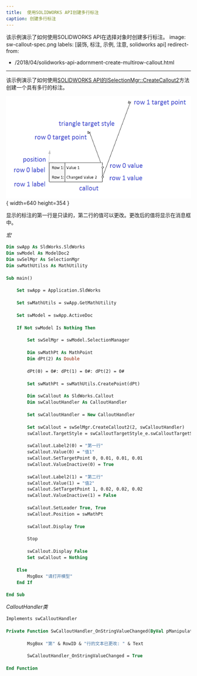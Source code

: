 ```yaml
---
title:  使用SOLIDWORKS API创建多行标注
caption: 创建多行标注
---
```

 该示例演示了如何使用SOLIDWORKS API在选择对象时创建多行标注。
image: sw-callout-spec.png
labels: [装饰, 标注, 示例, 注意, solidworks api]
redirect-from:
  - /2018/04/solidworks-api-adornment-create-multirow-callout.html
---

该示例演示了如何使用[SOLIDWORKS API的ISelectionMgr::CreateCallout2](https://help.solidworks.com/2018/english/api/sldworksapi/solidworks.interop.sldworks~solidworks.interop.sldworks.iselectionmgr~createcallout2.html)方法创建一个具有多行的标注。

![标注元素规范](sw-callout-spec.png){ width=640 height=354 }

显示的标注的第一行是只读的，第二行的值可以更改。更改后的值将显示在消息框中。

*宏*

~~~ vb
Dim swApp As SldWorks.SldWorks
Dim swModel As ModelDoc2
Dim swSelMgr As SelectionMgr
Dim swMathUtilss As MathUtility

Sub main()

    Set swApp = Application.SldWorks
    
    Set swMathUtils = swApp.GetMathUtility
    
    Set swModel = swApp.ActiveDoc
    
    If Not swModel Is Nothing Then
    
        Set swSelMgr = swModel.SelectionManager
        
        Dim swMathPt As MathPoint
        Dim dPt(2) As Double
    
        dPt(0) = 0#: dPt(1) = 0#: dPt(2) = 0#
    
        Set swMathPt = swMathUtils.CreatePoint(dPt)
    
        Dim swCallout As SldWorks.Callout
        Dim swCalloutHandler As CalloutHandler
        
        Set swCalloutHandler = New CalloutHandler
        
        Set swCallout = swSelMgr.CreateCallout2(2, swCalloutHandler)
        swCallout.TargetStyle = swCalloutTargetStyle_e.swCalloutTargetStyle_Triangle
             
        swCallout.Label2(0) = "第一行"
        swCallout.Value(0) = "值1"
        swCallout.SetTargetPoint 0, 0.01, 0.01, 0.01
        swCallout.ValueInactive(0) = True
        
        swCallout.Label2(1) = "第二行"
        swCallout.Value(1) = "值2"
        swCallout.SetTargetPoint 1, 0.02, 0.02, 0.02
        swCallout.ValueInactive(1) = False
        
        swCallout.SetLeader True, True
        swCallout.Position = swMathPt
                
        swCallout.Display True
        
        Stop
        
        swCallout.Display False
        Set swCallout = Nothing
        
    Else
        MsgBox "请打开模型"
    End If
        
End Sub
~~~



*CalloutHandler类*

~~~ vb
Implements swCalloutHandler

Private Function SwCalloutHandler_OnStringValueChanged(ByVal pManipulator As Object, ByVal RowID As Long, ByVal Text As String) As Boolean

        MsgBox "第" & RowID & "行的文本已更改: " & Text
                
        SwCalloutHandler_OnStringValueChanged = True

End Function
~~~